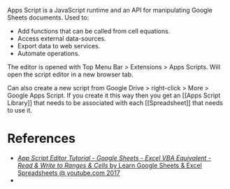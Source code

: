 Apps Script is a JavaScript runtime and an API for manipulating Google Sheets documents.
Used to:
- Add functions that can be called from cell equations.
- Access external data-sources.
- Export data to web services.
- Automate operations.

The editor is opened with Top Menu Bar > Extensions > Apps Scripts.
Will open the script editor in a new browser tab.

Can also create a new script from Google Drive > right-click > More > Google Apps Script.
If you create it this way then you get an [[Apps Script Library]] that needs to be associated with each [[Spreadsheet]] that needs to use it.

# References
- [_App Script Editor Tutorial - Google Sheets - Excel VBA Equivalent - Read & Write to Ranges & Cells_ by Learn Google Sheets & Excel Spreadsheets @ youtube.com 2017](https://www.youtube.com/watch?v=aPJ-2U45BpA&list=PLv9Pf9aNgemv62NNC5bXLR0CzeaIj5bcw)
- 